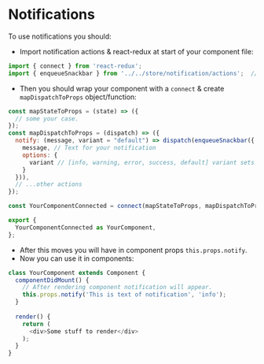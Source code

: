 # Notifications

To use notifications you should:

- Import notification actions & react-redux at start of your component file:
```js
import { connect } from 'react-redux';
import { enqueueSnackbar } from '../../store/notification/actions';  // Here will be relative to your component path.
```
- Then you should wrap your component with a `connect` & create `mapDispatchToProps` object/function:
```js
const mapStateToProps = (state) => ({
  // some your case.
});
const mapDispatchToProps = (dispatch) => ({
  notify: (message, variant = "default") => dispatch(enqueueSnackbar({ 
    message, // Text for your notification
    options: { 
      variant // [info, warning, error, success, default] variant sets a color for your notification.
    }
  })),
  // ...other actions
});

const YourComponentConnected = connect(mapStateToProps, mapDispatchToProps)(YourComponent);

export {
  YourComponentConnected as YourComponent,
};
```

- After this moves you will have in component props `this.props.notify`.
- Now you can use it in components:
```js
class YourComponent extends Component {
  componentDidMount() {
    // After rendering component notification will appear.
    this.props.notify('This is text of notification', 'info');
  }
 
  render() {
    return (
      <div>Some stuff to render</div>
    );
  } 
}
```